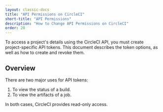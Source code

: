 ```yaml
---
layout: classic-docs
title: "API Permissions on CircleCI"
short-title: "API Permissions"
description: "How to Change API Permissions on CircleCI"
order: 20
---
```


To access a project's details
using the CircleCI API,
you must create project-specific API tokens.
This document describes the token options,
as well as how to create and revoke them.

## Overview

There are two major uses
for API tokens:

1. To view the status of a build.
2. To view the artifacts of a job.

In both cases, CircleCI provides read-only access.
